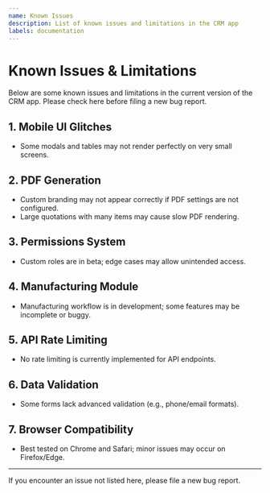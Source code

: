 ```yaml
---
name: Known Issues
description: List of known issues and limitations in the CRM app
labels: documentation
---
```


# Known Issues & Limitations

Below are some known issues and limitations in the current version of the CRM app. Please check here before filing a new bug report.

## 1. Mobile UI Glitches
- Some modals and tables may not render perfectly on very small screens.

## 2. PDF Generation
- Custom branding may not appear correctly if PDF settings are not configured.
- Large quotations with many items may cause slow PDF rendering.

## 3. Permissions System
- Custom roles are in beta; edge cases may allow unintended access.

## 4. Manufacturing Module
- Manufacturing workflow is in development; some features may be incomplete or buggy.

## 5. API Rate Limiting
- No rate limiting is currently implemented for API endpoints.

## 6. Data Validation
- Some forms lack advanced validation (e.g., phone/email formats).

## 7. Browser Compatibility
- Best tested on Chrome and Safari; minor issues may occur on Firefox/Edge.

---
If you encounter an issue not listed here, please file a new bug report.
